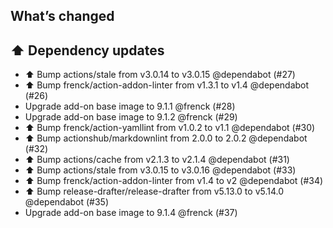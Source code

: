 ## What’s changed

## ⬆️ Dependency updates

- ⬆️ Bump actions/stale from v3.0.14 to v3.0.15 @dependabot (#27)
- ⬆️ Bump frenck/action-addon-linter from v1.3.1 to v1.4 @dependabot (#26)
- Upgrade add-on base image to 9.1.1 @frenck (#28)
- Upgrade add-on base image to 9.1.2 @frenck (#29)
- ⬆️ Bump frenck/action-yamllint from v1.0.2 to v1.1 @dependabot (#30)
- ⬆️ Bump actionshub/markdownlint from 2.0.0 to 2.0.2 @dependabot (#32)
- ⬆️ Bump actions/cache from v2.1.3 to v2.1.4 @dependabot (#31)
- ⬆️ Bump actions/stale from v3.0.15 to v3.0.16 @dependabot (#33)
- ⬆️ Bump frenck/action-addon-linter from v1.4 to v2 @dependabot (#34)
- ⬆️ Bump release-drafter/release-drafter from v5.13.0 to v5.14.0 @dependabot (#35)
- Upgrade add-on base image to 9.1.4 @frenck (#37)

